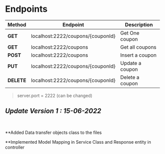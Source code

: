 # Endpoints

|Method| Endpoint      | Description |
|------| ------------- |------------ |         
|**GET**| localhost:2222/coupons/{couponId} | Get One coupon |  
|**GET**| localhost:2222/coupons | Get all coupons   |
|**POST**| localhost:2222/coupons | Insert a coupon  |
|**PUT**| localhost:2222/coupons/{couponId} | Update a coupon |  
|**DELETE**| localhost:2222/coupons/{couponId} | Delete a coupon  |

> server.port = 2222 (can be changed)

<h2><i>Update Version 1 : 15-06-2022</i></h2>
<br>

**Added Data transfer objects class to the files

**Implemented Model Mapping in Service Class and Response entity in controller

